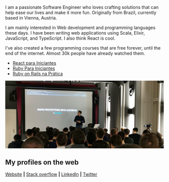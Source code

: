 I am a passionate Software Engineer who loves crafting solutions that can help ease our lives and make it more fun. Originally from Brazil, currently based in Vienna, Austria.  
  
I am mainly interested in Web development and programming languages these days. I have been writing web applications using Scala, Elixir, JavaScript, and TypeScript. I also think React is cool.

I've also created a few programming courses that are free forever, until the end of the internet. Almost 30k people have already watched them.

- [React para Iniciantes](https://www.udemy.com/course/react-para-iniciantes-free/)
- [Ruby Para Iniciantes](https://www.udemy.com/course/ruby-para-iniciantes/)
- [Ruby on Rails na Prática](https://www.udemy.com/course/ruby-on-rails-5-na-pratica/)

<img src="https://raw.githubusercontent.com/brunojppb/brunojppb/master/img/bruno_in_a_tech_talk.jpg" alt="Bruno showcasing the applications of GatsbyJS for rapid prototyping websites">

## My profiles on the web
[Website](https://bpaulino.com/) **|** [Stack overflow](https://stackoverflow.com/users/2301092/bruno-paulino?tab=profile) **|** [LinkedIn](https://www.linkedin.com/in/brunojppb/) **|** [Twitter](https://twitter.com/bpaulino0)
